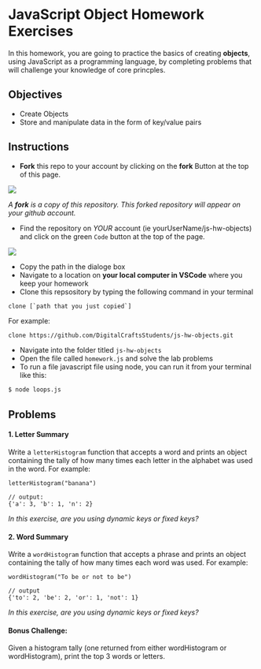 # JavaScript Object Homework Exercises

In this homework, you are going to practice the basics of creating **objects**, using JavaScript as a programming language, by completing problems that will challenge your knowledge of core princples. 

## Objectives 
- Create Objects
- Store and manipulate data in the form of key/value pairs


## Instructions 

- **Fork** this repo to your account by clicking on the **fork** Button at the top of this page. 

![](https://upload.wikimedia.org/wikipedia/commons/3/38/GitHub_Fork_Button.png)

*A **fork** is a copy of this repository. This forked repository will appear on your github account.*

- Find the repository on *YOUR* account (ie yourUserName/js-hw-objects) and click on the green `Code` button at the top of the page.

![](./images/githubCodeButton.png)

- Copy the path in the dialoge box
- Navigate to a location on **your local computer in VSCode** where you keep your homework 
- Clone this repsository by typing the following command in your terminal

```
clone [`path that you just copied`]
```

For example: 

```bash 
clone https://github.com/DigitalCraftsStudents/js-hw-objects.git
```

- Navigate into the folder titled `js-hw-objects`
- Open the file called `homework.js` and solve the lab problems 
- To run a file javascript file using node, you can run it from your terminal like this:

```bash
$ node loops.js
```

## Problems 

#### 1. Letter Summary

Write a `letterHistogram` function that accepts a word and prints an object containing the tally of how many times each letter in the alphabet was used in the word. For example:

``` 
letterHistogram("banana")

// output:
{'a': 3, 'b': 1, 'n': 2} 
```

*In this exercise, are you using dynamic keys or fixed keys?* 

#### 2. Word Summary
Write a `wordHistogram` function that accepts a phrase and prints an object containing the tally of how many times each word was used. For example:

``` 
wordHistogram("To be or not to be") 

// output
{'to': 2, 'be': 2, 'or': 1, 'not': 1} 
```
*In this exercise, are you using dynamic keys or fixed keys?* 

#### Bonus Challenge: 
Given a histogram tally (one returned from either wordHistogram or wordHistogram), print the top 3 words or letters.
